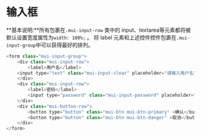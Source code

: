 # 输入框

**基本说明:**所有包裹在`.mui-input-row` 类中的 input、textarea等元素都将被默认设置宽度属性为`width: 100%;` 。 将 label 元素和上述控件控件包裹在`.mui-input-group`中可以获得最好的排列。

```js
<form class="mui-input-group">
    <div class="mui-input-row">
        <label>用户名</label>
    <input type="text" class="mui-input-clear" placeholder="请输入用户名">
    </div>
    <div class="mui-input-row">
        <label>密码</label>
        <input type="password" class="mui-input-password" placeholder="请输入密码">
    </div>
    <div class="mui-button-row">
        <button type="button" class="mui-btn mui-btn-primary" >确认</button>
        <button type="button" class="mui-btn mui-btn-danger" >取消</button>
    </div>
</form>
```



